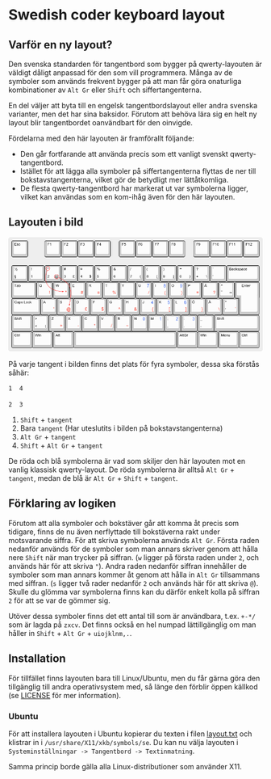Swedish coder keyboard layout
=============================

Varför en ny layout?
--------------------

Den svenska standarden för tangentbord som bygger på qwerty-layouten är väldigt 
dåligt anpassad för den som vill programmera. Många av de symboler som används 
frekvent bygger på att man får göra onaturliga kombinationer av `Alt Gr` eller 
`Shift` och siffertangenterna.

En del väljer att byta till en engelsk tangentbordslayout eller andra svenska 
varianter, men det har sina baksidor. Förutom att behöva lära sig en helt ny 
layout blir tangentbordet oanvändbart för den oinvigde.

Fördelarna med den här layouten är framförallt följande:

* Den går fortfarande att använda precis som ett vanligt svenskt 
  qwerty-tangentbord.
* Istället för att lägga alla symboler på siffertangenterna flyttas de ner till 
  bokstavstangenterna, vilket gör de betydligt mer lättåtkomliga.
* De flesta qwerty-tangentbord har markerat ut var symbolerna ligger, vilket kan 
  användas som en kom-ihåg även för den här layouten.

Layouten i bild
---------------

![Layouten i bild](swedish-coder.png)

På varje tangent i bilden finns det plats för fyra symboler, dessa ska förstås 
såhär:

    1  4
    
    2  3

1. `Shift` + `tangent`
2. Bara `tangent` (Har uteslutits i bilden på bokstavstangenterna)
3. `Alt Gr` + `tangent`
4. `Shift` + `Alt Gr` + `tangent`

De röda och blå symbolerna är vad som skiljer den här layouten mot en vanlig 
klassisk qwerty-layout. De röda symbolerna är alltså `Alt Gr` + `tangent`, medan 
de blå är `Alt Gr` + `Shift` + `tangent`.

Förklaring av logiken
---------------------

Förutom att alla symboler och bokstäver går att komma åt precis som tidigare, 
finns de nu även nerflyttade till bokstäverna rakt under motsvarande siffra. För 
att skriva symbolerna används `Alt Gr`. Första raden nedanför används för de 
symboler som man annars skriver genom att hålla nere `Shift` när man trycker på 
siffran. (`w` ligger på första raden under `2`, och används här för att skriva 
`"`). Andra raden nedanför siffran innehåller de symboler som man annars kommer 
åt genom att hålla in `Alt Gr` tillsammans med siffran. (`s` ligger två rader 
nedanför `2` och används här för att skriva `@`). Skulle du glömma var 
symbolerna finns kan du därför enkelt kolla på siffran `2` för att se var de 
gömmer sig.

Utöver dessa symboler finns det ett antal till som är användbara, t.ex. `+-*/` 
som är lagda på `zxcv`. Det finns också en hel numpad lättillgänglig om man 
håller in `Shift` + `Alt Gr` + `uiojklnm,.`. 

Installation
------------

För tillfället finns layouten bara till Linux/Ubuntu, men du får gärna göra den 
tillgänglig till andra operativsystem med, så länge den förblir öppen källkod 
(se [LICENSE](LICENSE) för mer information). 

### Ubuntu

För att installera layouten i Ubuntu kopierar du texten i filen 
[layout.txt](layout.txt) och klistrar in i `/usr/share/X11/xkb/symbols/se`. Du 
kan nu välja layouten i `Systeminställningar -> Tangentbord -> Textinmatning`.

Samma princip borde gälla alla Linux-distributioner som använder X11.
